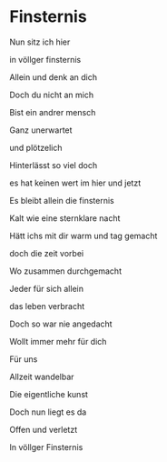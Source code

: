 # Finsternis

Nun sitz ich hier

in völlger finsternis

Allein und denk an dich

Doch du nicht an mich

Bist ein andrer mensch

Ganz unerwartet

und plötzelich

Hinterlässt so viel doch

es hat keinen wert im hier und jetzt

Es bleibt allein die finsternis

Kalt wie eine sternklare nacht

Hätt ichs mit dir warm und tag gemacht

doch die zeit vorbei

Wo zusammen durchgemacht

Jeder für sich allein

das leben verbracht

Doch so war nie angedacht

Wollt immer mehr für dich

Für uns

Allzeit wandelbar

Die eigentliche kunst

Doch nun liegt es da

Offen und verletzt

In völlger Finsternis
